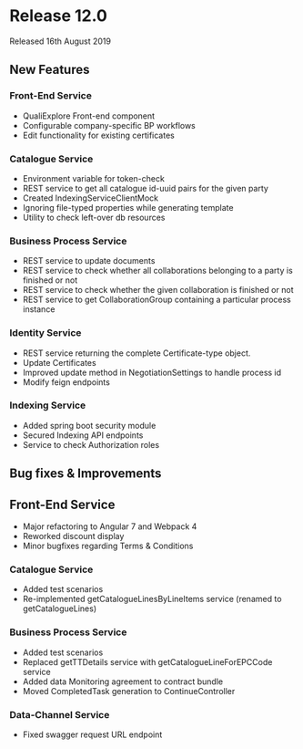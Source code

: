 # Release 12.0

Released 16th August 2019

## New Features

### Front-End Service

- QualiExplore Front-end component
- Configurable company-specific BP workflows
- Edit functionality for existing certificates

### Catalogue Service

- Environment variable for token-check
- REST service to get all catalogue id-uuid pairs for the given party
- Created IndexingServiceClientMock
- Ignoring file-typed properties while generating template
- Utility to check left-over db resources

### Business Process Service

- REST service to update documents
- REST service to check whether all collaborations belonging to a party is finished or not
- REST service to check whether the given collaboration is finished or not
- REST service to get CollaborationGroup containing a particular process instance

### Identity Service

- REST service returning the complete Certificate-type object.
- Update Certificates
- Improved update method in NegotiationSettings to handle process id
- Modify feign endpoints

### Indexing Service

- Added spring boot security module
- Secured Indexing API endpoints
- Service to check Authorization roles

## Bug fixes & Improvements

## Front-End Service

- Major refactoring to Angular 7 and Webpack 4
- Reworked discount display
- Minor bugfixes regarding Terms & Conditions

### Catalogue Service

- Added test scenarios
- Re-implemented getCatalogueLinesByLineItems service (renamed to getCatalogueLines)

### Business Process Service

- Added test scenarios
- Replaced getTTDetails service with getCatalogueLineForEPCCode service
- Added data Monitoring agreement to contract bundle
- Moved CompletedTask generation to ContinueController

### Data-Channel Service

- Fixed swagger request URL endpoint